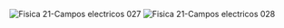 ![Fisica 21-Campos electricos 027](https://user-images.githubusercontent.com/36342673/130337879-6367059a-c835-4e1b-b3d5-bb72681ad696.jpg)
![Fisica 21-Campos electricos 028](https://user-images.githubusercontent.com/36342673/130337886-8a713cee-9f56-48c6-96a4-50ebbdb7668e.jpg)
